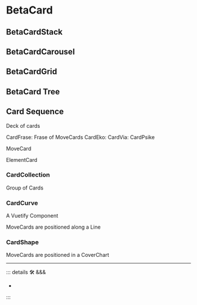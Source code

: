 # <beta>BetaCard</beta>

## BetaCardStack

## BetaCardCarousel

## BetaCardGrid

## BetaCard Tree

## Card Sequence

Deck of cards

CardFrase: Frase of MoveCards
CardEko:
CardVia:
CardPsike

MoveCard

ElementCard

### CardCollection

Group of Cards

### CardCurve

A Vuetify Component

MoveCards are positioned along a Line

### CardShape

MoveCards are positioned in a CoverChart

---

<!-- =================================================== -->
<!-- =================================================== -->
<!-- =================================================== -->
<!-- =================================================== -->
<!-- =================================================== -->
::: details 🛠 &&&

-

:::
